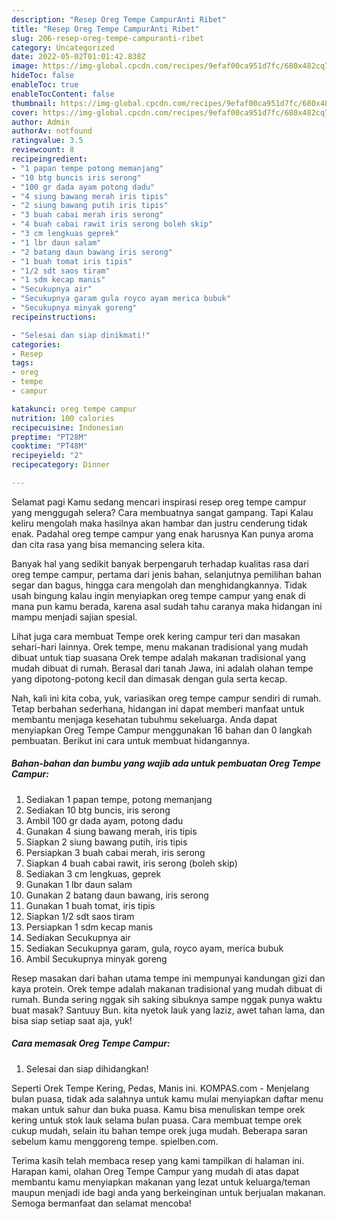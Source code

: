 ```yaml
---
description: "Resep Oreg Tempe CampurAnti Ribet"
title: "Resep Oreg Tempe CampurAnti Ribet"
slug: 206-resep-oreg-tempe-campuranti-ribet
category: Uncategorized
date: 2022-05-02T01:01:42.838Z
image: https://img-global.cpcdn.com/recipes/9efaf00ca951d7fc/680x482cq70/oreg-tempe-campur-foto-resep-utama.jpg
hideToc: false
enableToc: true
enableTocContent: false
thumbnail: https://img-global.cpcdn.com/recipes/9efaf00ca951d7fc/680x482cq70/oreg-tempe-campur-foto-resep-utama.jpg
cover: https://img-global.cpcdn.com/recipes/9efaf00ca951d7fc/680x482cq70/oreg-tempe-campur-foto-resep-utama.jpg
author: Admin
authorAv: notfound
ratingvalue: 3.5
reviewcount: 8
recipeingredient:
- "1 papan tempe potong memanjang"
- "10 btg buncis iris serong"
- "100 gr dada ayam potong dadu"
- "4 siung bawang merah iris tipis"
- "2 siung bawang putih iris tipis"
- "3 buah cabai merah iris serong"
- "4 buah cabai rawit iris serong boleh skip"
- "3 cm lengkuas geprek"
- "1 lbr daun salam"
- "2 batang daun bawang iris serong"
- "1 buah tomat iris tipis"
- "1/2 sdt saos tiram"
- "1 sdm kecap manis"
- "Secukupnya air"
- "Secukupnya garam gula royco ayam merica bubuk"
- "Secukupnya minyak goreng"
recipeinstructions:

- "Selesai dan siap dinikmati!"
categories:
- Resep
tags:
- oreg
- tempe
- campur

katakunci: oreg tempe campur 
nutrition: 100 calories
recipecuisine: Indonesian
preptime: "PT28M"
cooktime: "PT48M"
recipeyield: "2"
recipecategory: Dinner

---
```



Selamat pagi Kamu sedang mencari inspirasi resep oreg tempe campur yang menggugah selera? Cara membuatnya sangat gampang. Tapi Kalau keliru mengolah maka hasilnya akan hambar dan justru cenderung tidak enak. Padahal oreg tempe campur yang enak harusnya Kan punya aroma dan cita rasa yang bisa memancing selera kita.


Banyak hal yang sedikit banyak berpengaruh terhadap kualitas rasa dari oreg tempe campur, pertama dari jenis bahan, selanjutnya pemilihan bahan segar dan bagus, hingga cara mengolah dan menghidangkannya. Tidak usah bingung kalau ingin menyiapkan oreg tempe campur yang enak di mana pun kamu berada, karena asal sudah tahu caranya maka hidangan ini mampu menjadi sajian spesial.

Lihat juga cara membuat Tempe orek kering campur teri dan masakan sehari-hari lainnya. Orek tempe, menu makanan tradisional yang mudah dibuat untuk tiap suasana Orek tempe adalah makanan tradisional yang mudah dibuat di rumah. Berasal dari tanah Jawa, ini adalah olahan tempe yang dipotong-potong kecil dan dimasak dengan gula serta kecap.


Nah, kali ini kita coba, yuk, variasikan oreg tempe campur sendiri di rumah. Tetap berbahan sederhana, hidangan ini dapat memberi manfaat untuk membantu menjaga kesehatan tubuhmu sekeluarga. Anda dapat menyiapkan Oreg Tempe Campur menggunakan 16 bahan dan 0 langkah pembuatan. Berikut ini cara untuk membuat hidangannya.

<!--inarticleads1-->

##### Bahan-bahan dan bumbu yang wajib ada untuk pembuatan Oreg Tempe Campur:

1. Sediakan 1 papan tempe, potong memanjang
1. Sediakan 10 btg buncis, iris serong
1. Ambil 100 gr dada ayam, potong dadu
1. Gunakan 4 siung bawang merah, iris tipis
1. Siapkan 2 siung bawang putih, iris tipis
1. Persiapkan 3 buah cabai merah, iris serong
1. Siapkan 4 buah cabai rawit, iris serong (boleh skip)
1. Sediakan 3 cm lengkuas, geprek
1. Gunakan 1 lbr daun salam
1. Gunakan 2 batang daun bawang, iris serong
1. Gunakan 1 buah tomat, iris tipis
1. Siapkan 1/2 sdt saos tiram
1. Persiapkan 1 sdm kecap manis
1. Sediakan Secukupnya air
1. Sediakan Secukupnya garam, gula, royco ayam, merica bubuk
1. Ambil Secukupnya minyak goreng


Resep masakan dari bahan utama tempe ini mempunyai kandungan gizi dan kaya protein. Orek tempe adalah makanan tradisional yang mudah dibuat di rumah. Bunda sering nggak sih saking sibuknya sampe nggak punya waktu buat masak? Santuuy Bun. kita nyetok lauk yang laziz, awet tahan lama, dan bisa siap setiap saat aja, yuk! 

<!--inarticleads2-->

##### Cara memasak Oreg Tempe Campur:


1. Selesai dan siap dihidangkan!

Seperti Orek Tempe Kering, Pedas, Manis ini. KOMPAS.com - Menjelang bulan puasa, tidak ada salahnya untuk kamu mulai menyiapkan daftar menu makan untuk sahur dan buka puasa. Kamu bisa menuliskan tempe orek kering untuk stok lauk selama bulan puasa. Cara membuat tempe orek cukup mudah, selain itu bahan tempe orek juga mudah. Beberapa saran sebelum kamu menggoreng tempe. spielben.com. 

Terima kasih telah membaca resep yang kami tampilkan di halaman ini. Harapan kami, olahan Oreg Tempe Campur yang mudah di atas dapat membantu kamu menyiapkan makanan yang lezat untuk keluarga/teman maupun menjadi ide bagi anda yang berkeinginan untuk berjualan makanan. Semoga bermanfaat dan selamat mencoba!
